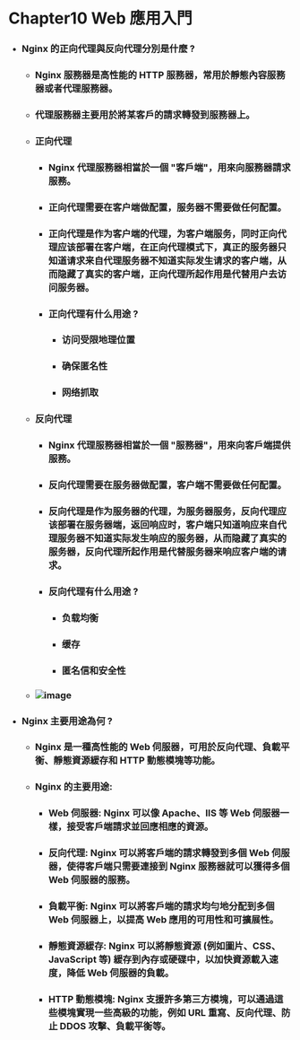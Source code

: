 Chapter10 Web 應用入門
=====
* ### Nginx 的正向代理與反向代理分別是什麼 ?
    * ### Nginx 服務器是高性能的 HTTP 服務器，常用於靜態內容服務器或者代理服務器。
    * ### 代理服務器主要用於將某客戶的請求轉發到服務器上。
    * ### 正向代理
        * ### Nginx 代理服務器相當於一個 "客戶端"，用來向服務器請求服務。
        * ### 正向代理需要在客户端做配置，服务器不需要做任何配置。
        * ### 正向代理是作为客户端的代理，为客户端服务，同时正向代理应该部署在客户端，在正向代理模式下，真正的服务器只知道请求来自代理服务器不知道实际发生请求的客户端，从而隐藏了真实的客户端，正向代理所起作用是代替用户去访问服务器。
        * ### 正向代理有什么用途 ?
            * ### 访问受限地理位置
            * ### 确保匿名性
            * ### 网络抓取
    * ### 反向代理
        * ### Nginx 代理服務器相當於一個 "服務器"，用來向客戶端提供服務。
        * ### 反向代理需要在服务器做配置，客户端不需要做任何配置。
        * ###  反向代理是作为服务器的代理，为服务器服务，反向代理应该部署在服务器端，返回响应时，客户端只知道响应来自代理服务器不知道实际发生响应的服务器，从而隐藏了真实的服务器，反向代理所起作用是代替服务器来响应客户端的请求。
        * ### 反向代理有什么用途 ?
            * ### 负载均衡
            * ### 缓存
            * ### 匿名信和安全性
    * ### ![image](https://gitlab.com/ChiangWei/main/-/raw/master/PythonInterview/Chapter10/Proxy.png)
* ### Nginx 主要用途為何 ?
    * ### Nginx 是一種高性能的 Web 伺服器，可用於反向代理、負載平衡、靜態資源緩存和 HTTP 動態模塊等功能。
    * ### Nginx 的主要用途:
        * ### Web 伺服器: Nginx 可以像 Apache、IIS 等 Web 伺服器一樣，接受客戶端請求並回應相應的資源。
        * ### 反向代理: Nginx 可以將客戶端的請求轉發到多個 Web 伺服器，使得客戶端只需要連接到 Nginx 服務器就可以獲得多個 Web 伺服器的服務。
        * ### 負載平衡: Nginx 可以將客戶端的請求均勻地分配到多個 Web 伺服器上，以提高 Web 應用的可用性和可擴展性。
        * ### 靜態資源緩存: Nginx 可以將靜態資源 (例如圖片、CSS、JavaScript 等) 緩存到內存或硬碟中，以加快資源載入速度，降低 Web 伺服器的負載。
        * ### HTTP 動態模塊: Nginx 支援許多第三方模塊，可以通過這些模塊實現一些高級的功能，例如 URL 重寫、反向代理、防止 DDOS 攻擊、負載平衡等。
<br />
